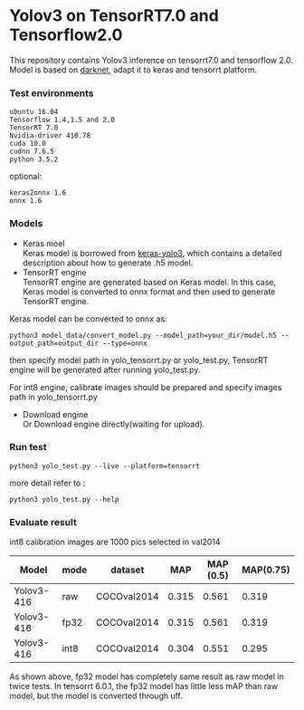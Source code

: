 # Yolov3 on TensorRT7.0 and Tensorflow2.0

This repository contains Yolov3 inference on tensorrt7.0 and tensorflow 2.0.
Model is based on [darknet](https://pjreddie.com/darknet/yolo/), adapt it to 
keras and tensorrt platform.

### Test environments
    ubuntu 16.04
    Tensorflow 1.4,1.5 and 2.0
    TensorRT 7.0
    Nvidia-driver 410.78
    cuda 10.0
    cudnn 7.6.5
    python 3.5.2
    
optional:

    keras2onnx 1.6
    onnx 1.6
    
### Models
- Keras moel  
Keras model is borrowed from [keras-yolo3](https://github.com/qqwweee/keras-yolo3), which 
contains a detailed description about how to generate .h5 model. 
- TensorRT engine  
TensorRT engine are generated based on Keras model. In this case, Keras model is 
converted to onnx format and then used to generate TensorRT engine.  

Keras model can be converted to onnx as:

    python3 model_data/convert_model.py --model_path=your_dir/model.h5 --output_path=output_dir --type=onnx

then specify model path in yolo_tensorrt.py or yolo_test.py, TensorRT engine will be
generated after running yolo_test.py.

For int8 engine, calibrate images should be prepared and specify images path in yolo_tensorrt.py

- Download engine  
Or Download engine directly(waiting for upload).

### Run test

    python3 yolo_test.py --live --platform=tensorrt

more detail refer to :

    python3 yolo_test.py --help
    
### Evaluate result
int8 calibration images are 1000 pics selected in val2014

Model   | mode | dataset | MAP | MAP (0.5) | MAP(0.75)  
----  | ----  | --- | --- | --- | ---
Yolov3-416  | raw  | COCOval2014 | 0.315 | 0.561 | 0.319
Yolov3-416  | fp32 | COCOval2014 | 0.315 | 0.561 | 0.319
Yolov3-416  | int8 | COCOval2014 | 0.304 | 0.551 | 0.295
 
As shown above, fp32 model has completely same result as raw model in twice tests.
In tensorrt 6.0.1, the fp32 model has little less mAP than raw model, but
the model is converted through uff.